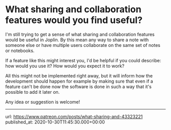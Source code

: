 # What sharing and collaboration features would you find useful?

I'm still trying to get a sense of what sharing and collaboration features would be useful in Joplin. By this mean any way to share a note with someone else or have multiple users collaborate on the same set of notes or notebooks.

If a feature like this might interest you, I'd be helpful if you could describe: how would you use it? How would you expect it to work?

All this might not be implemented right away, but it will inform how the development should happen for example by making sure that even if a feature can't be done now the software is done in such a way that it's possible to add it later on.

Any idea or suggestion is welcome!

* * *

url: https://www.patreon.com/posts/what-sharing-and-43323221
published_at: 2020-10-30T11:45:30.000+00:00